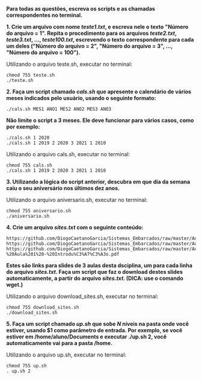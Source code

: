 **Para todas as questões, escreva os scripts e as chamadas correspondentes no terminal.**

**1. Crie um arquivo com nome _teste1.txt_, e escreva nele o texto "Número do arquivo = 1". Repita o procedimento para os arquivos _teste2.txt_, _teste3.txt_, ..., _teste100.txt_, escrevendo o texto correspondente para cada um deles ("Número do arquivo = 2", "Número do arquivo = 3", ..., "Número do arquivo = 100").**

Utilizando o arquivo teste.sh, executar no terminal:
```
chmod 755 teste.sh                                                      
./teste.sh
```

**2. Faça um script chamado _cals.sh_ que apresente o calendário de vários meses indicados pelo usuário, usando o seguinte formato:**
```script
./cals.sh MES1 ANO1 MES2 ANO2 MES3 ANO3
```

**Não limite o script a 3 meses. Ele deve funcionar para vários casos, como por exemplo:**
```script
./cals.sh 1 2020
./cals.sh 1 2019 2 2020 3 2021 1 2010
```

Utilizando o arquivo cals.sh, executar no terminal:
```
chmod 755 cals.sh                                                       
./cals.sh 1 2019 2 2020 3 2021 1 2010
```

**3. Utilizando a lógica do script anterior, descubra em que dia da semana caiu o seu aniversário nos últimos dez anos.**

Utilizando o arquivo aniversario.sh, executar no terminal:
```
chmod 755 aniversario.sh                                                
./aniversario.sh
```

**4. Crie um arquivo _sites.txt_ com o seguinte conteúdo:**
```
https://github.com/DiogoCaetanoGarcia/Sistemas_Embarcados/raw/master/Aulas/01_Linux%20b%C3%A1sico.pdf
https://github.com/DiogoCaetanoGarcia/Sistemas_Embarcados/raw/master/Aulas/01_Linux%20b%C3%A1sico_Shell_Script.pdf
https://github.com/DiogoCaetanoGarcia/Sistemas_Embarcados/raw/master/Aulas/01_Sistemas%20Embarcados%20-%20Aula%201%20-%20Introdu%C3%A7%C3%A3o.pdf
```

**Estes são links para slides de 3 aulas desta dsciplina, um para cada linha do arquivo _sites.txt_. Faça um script que faz o download destes slides automaticamente, a partir do arquivo _sites.txt_. (DICA: use o comando wget.)**

Utilizando o arquivo download_sites.sh, executar no terminal:
```
chmod 755 download_sites.sh                                             
./download_sites.sh
```

**5. Faça um script chamado _up.sh_ que sobe _N_ níveis na pasta onde você estiver, usando $1 como parâmetro de entrada. Por exemplo, se você estiver em /home/aluno/Documents e executar ./up.sh 2, você automaticamente vai para a pasta /home.**

Utilizando o arquivo up.sh, executar no terminal:
```
chmod 755 up.sh
. up.sh 2
```
